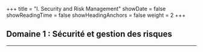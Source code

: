 +++
title = "I. Security and Risk Management"
showDate = false
showReadingTime = false
showHeadingAnchors = false
weight = 2
+++

## Domaine 1 : Sécurité et gestion des risques

***
